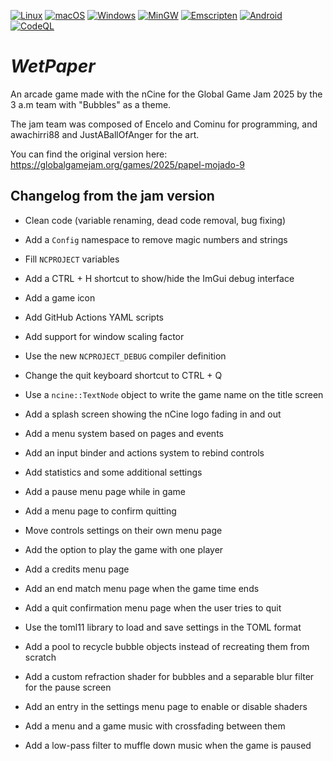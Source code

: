 [![Linux](https://github.com/encelo/WetPaper/workflows/Linux/badge.svg)](https://github.com/encelo/WetPaper/actions?workflow=Linux)
[![macOS](https://github.com/encelo/WetPaper/workflows/macOS/badge.svg)](https://github.com/encelo/WetPaper/actions?workflow=macOS)
[![Windows](https://github.com/encelo/WetPaper/workflows/Windows/badge.svg)](https://github.com/encelo/WetPaper/actions?workflow=Windows)
[![MinGW](https://github.com/encelo/WetPaper/workflows/MinGW/badge.svg)](https://github.com/encelo/WetPaper/actions?workflow=MinGW)
[![Emscripten](https://github.com/encelo/WetPaper/workflows/Emscripten/badge.svg)](https://github.com/encelo/WetPaper/actions?workflow=Emscripten)
[![Android](https://github.com/encelo/WetPaper/workflows/Android/badge.svg)](https://github.com/encelo/WetPaper/actions?workflow=Android)
[![CodeQL](https://github.com/encelo/WetPaper/workflows/CodeQL/badge.svg)](https://github.com/encelo/WetPaper/actions?workflow=CodeQL)

# *WetPaper*
An arcade game made with the nCine for the Global Game Jam 2025 by the 3 a.m team with "Bubbles" as a theme.

The jam team was composed of Encelo and Cominu for programming, and awachirri88 and JustABallOfAnger for the art.

You can find the original version here: https://globalgamejam.org/games/2025/papel-mojado-9

## Changelog from the jam version

- Clean code (variable renaming, dead code removal, bug fixing)
- Add a `Config` namespace to remove magic numbers and strings
- Fill `NCPROJECT` variables
- Add a CTRL + H shortcut to show/hide the ImGui debug interface
- Add a game icon
- Add GitHub Actions YAML scripts

- Add support for window scaling factor
- Use the new `NCPROJECT_DEBUG` compiler definition
- Change the quit keyboard shortcut to CTRL + Q

- Use a `ncine::TextNode` object to write the game name on the title screen
- Add a splash screen showing the nCine logo fading in and out
- Add a menu system based on pages and events
- Add an input binder and actions system to rebind controls

- Add statistics and some additional settings
- Add a pause menu page while in game
- Add a menu page to confirm quitting
- Move controls settings on their own menu page
- Add the option to play the game with one player

- Add a credits menu page
- Add an end match menu page when the game time ends
- Add a quit confirmation menu page when the user tries to quit

- Use the toml11 library to load and save settings in the TOML format

- Add a pool to recycle bubble objects instead of recreating them from scratch

- Add a custom refraction shader for bubbles and a separable blur filter for the pause screen
- Add an entry in the settings menu page to enable or disable shaders

- Add a menu and a game music with crossfading between them
- Add a low-pass filter to muffle down music when the game is paused

